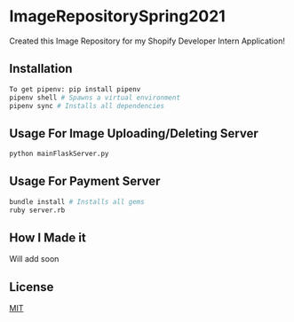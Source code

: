 # ImageRepositorySpring2021

Created this Image Repository for my Shopify Developer Intern Application!

## Installation

```bash
To get pipenv: pip install pipenv
pipenv shell # Spawns a virtual environment
pipenv sync # Installs all dependencies 
```

## Usage For Image Uploading/Deleting Server

```bash
python mainFlaskServer.py 
```
## Usage For Payment Server

```bash
bundle install # Installs all gems
ruby server.rb
```

## How I Made it

Will add soon

## License
[MIT](https://choosealicense.com/licenses/mit/)
